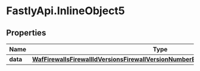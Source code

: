 # FastlyApi.InlineObject5

## Properties

Name | Type | Description | Notes
------------ | ------------- | ------------- | -------------
**data** | [**WafFirewallsFirewallIdVersionsFirewallVersionNumberExclusionsExclusionNumberData**](WafFirewallsFirewallIdVersionsFirewallVersionNumberExclusionsExclusionNumberData.md) |  | [optional] 



